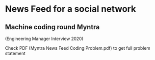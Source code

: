 # News Feed for a social network 
## Machine coding round Myntra 
(Engineering Manager Interview 2020) 

Check PDF (Myntra News Feed Coding Problem.pdf) to get full problem statement